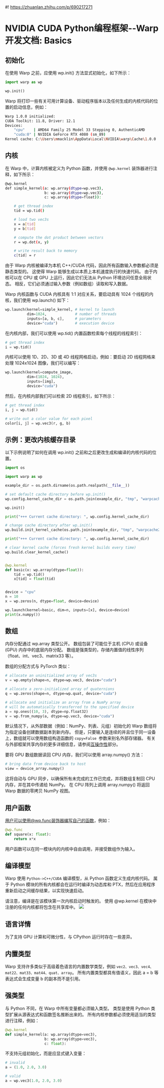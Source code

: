 #! https://zhuanlan.zhihu.com/p/690217271
# NVIDIA CUDA Python编程框架--Warp开发文档: Basics

## 初始化
在使用 Warp 之前，应使用 wp.init() 方法显式初始化，如下所示：
```python
import warp as wp

wp.init()

```
Warp 将打印一些有关可用计算设备、驱动程序版本以及任何生成的内核代码的位置的启动信息，例如：

```bash
Warp 1.0.0 initialized:
CUDA Toolkit: 11.8, Driver: 12.1
Devices:
    "cpu"    | AMD64 Family 25 Model 33 Stepping 0, AuthenticAMD
    "cuda:0" | NVIDIA GeForce RTX 4080 (sm_89)
Kernel cache: C:\Users\mmacklin\AppData\Local\NVIDIA\warp\Cache\1.0.0
```

## 内核
在 Warp 中，计算内核被定义为 Python 函数，并使用 `@wp.kernel` 装饰器进行注释，如下所示：

```bash
@wp.kernel
def simple_kernel(a: wp.array(dtype=wp.vec3),
                  b: wp.array(dtype=wp.vec3),
                  c: wp.array(dtype=float)):

    # get thread index
    tid = wp.tid()

    # load two vec3s
    x = a[tid]
    y = b[tid]

    # compute the dot product between vectors
    r = wp.dot(x, y)

    # write result back to memory
    c[tid] = r
```
由于 Warp 内核被编译为本机 C++/CUDA 代码，因此所有函数输入参数都必须是静态类型的。 这使得 Warp 能够生成以本质上本机速度执行的快速代码。 由于内核可以在 CPU 或 GPU 上运行，因此它们无法从 Python 环境访问任意全局状态。 相反，它们必须通过输入参数（例如数组）读取和写入数据。

Warp 内核函数与 CUDA 内核具有 1:1 对应关系，要启动具有 1024 个线程的内核，我们使用 wp.launch() 如下：

```python
wp.launch(kernel=simple_kernel, # kernel to launch
          dim=1024,             # number of threads
          inputs=[a, b, c],     # parameters
          device="cuda")        # execution device

```

在内核内部，我们可以使用 wp.tid() 内置函数检索每个线程的线程索引：

```python
# get thread index
i = wp.tid()

```
内核可以使用 1D、2D、3D 或 4D 线程网格启动，例如：要启动 2D 线程网格来处理 1024x1024 图像，我们可以编写：
```python
wp.launch(kernel=compute_image,
          dim=(1024, 1024),
          inputs=[img],
          device="cuda")

```
然后，在内核内部我们可以检索 2D 线程索引，如下所示：

```python
# get thread index
i, j = wp.tid()

# write out a color value for each pixel
color[i, j] = wp.vec3(r, g, b)

```
## 示例：更改内核缓存目录
以下示例说明了如何在调用 wp.init() 之前和之后更改生成和编译的内核代码的位置。

```python
import os

import warp as wp

example_dir = os.path.dirname(os.path.realpath(__file__))

# set default cache directory before wp.init()
wp.config.kernel_cache_dir = os.path.join(example_dir, "tmp", "warpcache1")

wp.init()

print("+++ Current cache directory: ", wp.config.kernel_cache_dir)

# change cache directory after wp.init()
wp.build.init_kernel_cache(os.path.join(example_dir, "tmp", "warpcache2"))

print("+++ Current cache directory: ", wp.config.kernel_cache_dir)

# clear kernel cache (forces fresh kernel builds every time)
wp.build.clear_kernel_cache()


@wp.kernel
def basic(x: wp.array(dtype=float)):
    tid = wp.tid()
    x[tid] = float(tid)


device = "cpu"
n = 10
x = wp.zeros(n, dtype=float, device=device)

wp.launch(kernel=basic, dim=n, inputs=[x], device=device)
print(x.numpy())

```


## 数组
内存分配通过 wp.array 类型公开。 数组包装了可能位于主机 (CPU) 或设备 (GPU) 内存中的底层内存分配。 数组是强类型的，存储内置值的线性序列（float、int、vec3、matrix33 等）。

数组的分配方式与 PyTorch 类似：

```python
# allocate an uninitialized array of vec3s
v = wp.empty(shape=n, dtype=wp.vec3, device="cuda")

# allocate a zero-initialized array of quaternions
q = wp.zeros(shape=n, dtype=wp.quat, device="cuda")

# allocate and initialize an array from a NumPy array
# will be automatically transferred to the specified device
a = np.ones((10, 3), dtype=np.float32)
v = wp.from_numpy(a, dtype=wp.vec3, device="cuda")

```
默认情况下，从外部数据（例如：NumPy、列表、元组）初始化的 Warp 数组将为指定设备创建数据副本到新内存。 但是，只要输入是连续的并且位于同一设备上，数组就可以使用数组构造函数的 `copy=False `参数来别名外部存储器。 有关与外部框架共享内存的更多详细信息，请参阅[互操作性](https://nvidia.github.io/warp/modules/interoperability.html)部分。

要将 GPU 数组数据读回 CPU 内存，我们可以使用 array.numpy() 方法：
```python
# bring data from device back to host
view = device_array.numpy()
```

这将自动与 GPU 同步，以确保所有未完成的工作已完成，并将数组复制回 CPU 内存，并在其中传递给 NumPy。 在 CPU 阵列上调用 array.numpy() 将返回 Warp 数据的零拷贝 NumPy 视图。

## 用户函数
用户可以使用@wp.func装饰器编写自己的函数，例如：
```python
@wp.func
def square(x: float):
    return x*x

```
用户函数可以在同一模块内的内核中自由调用，并接受数组作为输入。

## 编译模型
Warp 使用 `Python->C++/CUDA` 编译模型，从 Python 函数定义生成内核代码。 属于 Python 模块的所有内核都会在运行时编译为动态库和 PTX，然后在应用程序重新启动之间缓存结果，以实现快速启动。

请注意，编译是在该模块第一次内核启动时触发的。 使用 @wp.kernel 在模块中注册的任何内核都将包含在共享库中。
![](https://nvidia.github.io/warp/_images/compiler_pipeline.png)


## 语言详情
为了支持 GPU 计算和可微分性，与 CPython 运行时存在一些差异。

## 内置类型
Warp 支持许多类似于高级着色语言的内置数学类型，例如 `vec2、vec3、vec4、mat22、mat33、mat44、quat、array`。 所有内置类型都具有值语义，因此 a = b 等表达式会生成变量 b 的副本而不是引用。

## 强类型
与 Python 不同，在 Warp 中所有变量都必须输入类型。 类型是使用 Python 类型扩展从源表达式和函数签名推断出来的。 所有内核参数都必须使用适当的类型进行注释，例如：

```python
@wp.kernel
def simple_kernel(a: wp.array(dtype=vec3),
                  b: wp.array(dtype=vec3),
                  c: float):

```
不支持元组初始化，而是应显式键入变量：

```python
# invalid
a = (1.0, 2.0, 3.0)

# valid
a = wp.vec3(1.0, 2.0, 3.0)
```































